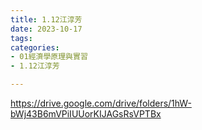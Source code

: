 ```yaml
---
title: 1.12江淳芳
date: 2023-10-17
tags: 
categories:
- 01經濟學原理與實習
- 1.12江淳芳

---
```

https://drive.google.com/drive/folders/1hW-bWj43B6mVPiIUUorKIJAGsRsVPTBx

